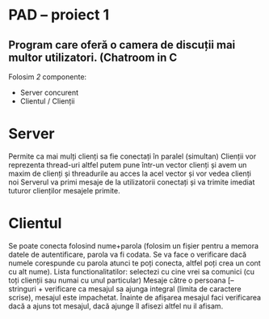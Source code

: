 # PAD – proiect 1

## Program care oferă o camera de discuții mai multor utilizatori. (Chatroom in C

Folosim *2* componente:
* Server concurent
* Clientul / Clienții
 
# Server

Permite ca mai mulți clienți sa fie conectați în paralel (simultan)
Clienții vor reprezenta thread-uri altfel putem pune într-un vector clienți și avem un maxim de clienți și threadurile au acces la acel vector și vor vedea clienți noi
Serverul va primi mesaje de la utilizatorii conectați și va trimite imediat tuturor clienților mesajele primite.

# Clientul

Se poate conecta folosind nume+parola (folosim un fișier pentru a memora datele de autentificare, parola va fi codata. Se va face o verificare dacă numele corespunde cu parola atunci te poți conecta, altfel poți crea un cont cu alt nume).
Lista functionalitatilor: selectezi cu cine vrei sa comunici (cu toți clienții sau numai cu unul particular)
Mesaje către o persoana [– stringuri + verificare ca mesajul sa ajunga integral (limita de caractere scrise), mesajul este impachetat. Înainte de afișarea mesajul faci verificarea dacă a ajuns tot mesajul, dacă ajunge îl afisezi altfel nu il afisam.
